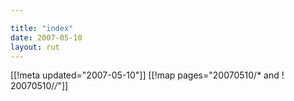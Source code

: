 ```yaml
---

title: "index"
date: 2007-05-10
layout: rut
---
```


[[!meta updated="2007-05-10"]]
[[!map pages="20070510/* and ! 20070510/*/*"]]

